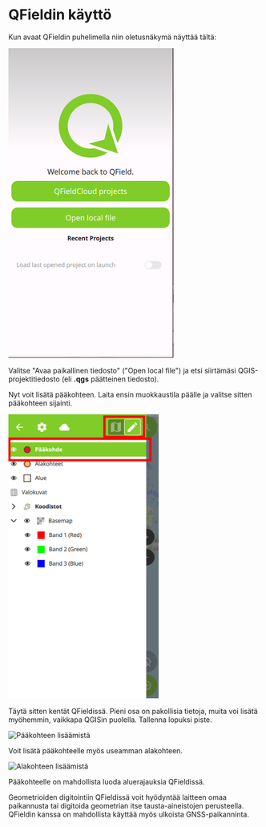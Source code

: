 # QFieldin käyttö
Kun avaat QFieldin puhelimella niin oletusnäkymä näyttää tältä:

![QFieldin avausnäkymä](img/qfield_openfile.png)

Valitse "Avaa paikallinen tiedosto" ("Open local file") ja etsi siirtämäsi QGIS-projektitiedosto (eli **.qgs** päätteinen tiedosto).

Nyt voit lisätä pääkohteen. Laita ensin muokkaustila päälle ja valitse sitten pääkohteen sijainti. 

<img src="img/Muokkaustila.png" alt="Muokkaustila" width="300">


Täytä sitten kentät QFieldissä. Pieni osa on pakollisia tietoja, muita voi lisätä myöhemmin, vaikkapa QGISin puolella. Tallenna lopuksi piste.

<img src="img/Lisaa_paakohde.gif" alt="Pääkohteen lisäämistä" width="300">

Voit lisätä pääkohteelle myös useamman alakohteen.

<img src="img/Lisaa_alakohde.gif" alt="Alakohteen lisäämistä" width="300">

Pääkohteelle on mahdollista luoda aluerajauksia QFieldissä.

Geometrioiden digitointiin QFieldissä voit hyödyntää laitteen omaa paikannusta tai digitoida geometrian itse tausta-aineistojen perusteella. QFieldin kanssa on mahdollista käyttää myös ulkoista GNSS-paikanninta.
